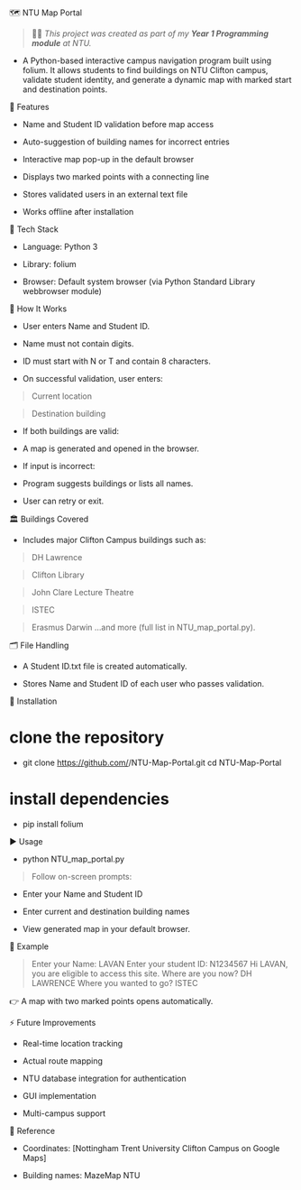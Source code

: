 🗺️ NTU Map Portal
> 🧑‍💻 *This project was created as part of my **Year 1 Programming module** at NTU.*

- A Python-based interactive campus navigation program built using folium. It allows students to find buildings on NTU Clifton campus, validate student identity, and generate a dynamic map with marked start and destination points.

📌 Features

- Name and Student ID validation before map access

- Auto-suggestion of building names for incorrect entries

- Interactive map pop-up in the default browser

- Displays two marked points with a connecting line

- Stores validated users in an external text file

- Works offline after installation

🧰 Tech Stack

- Language: Python 3

-  Library: folium

-  Browser: Default system browser (via Python Standard Library webbrowser module)

🧭 How It Works

- User enters Name and Student ID.

- Name must not contain digits.

- ID must start with N or T and contain 8 characters.

- On successful validation, user enters:

> Current location

> Destination building

- If both buildings are valid:

- A map is generated and opened in the browser.

- If input is incorrect:

- Program suggests buildings or lists all names.

- User can retry or exit.

🏛️ Buildings Covered

- Includes major Clifton Campus buildings such as:

> DH Lawrence

> Clifton Library

> John Clare Lecture Theatre

> ISTEC

> Erasmus Darwin
…and more (full list in NTU_map_portal.py).

🗂️ File Handling

- A Student ID.txt file is created automatically.

- Stores Name and Student ID of each user who passes validation.

🧪 Installation
# clone the repository
- git clone https://github.com/<your-username>/NTU-Map-Portal.git
cd NTU-Map-Portal

# install dependencies
- pip install folium

▶️ Usage
- python NTU_map_portal.py


> Follow on-screen prompts:

- Enter your Name and Student ID

- Enter current and destination building names

- View generated map in your default browser.

🧭 Example
> Enter your Name: LAVAN
> Enter your student ID: N1234567
> Hi LAVAN, you are eligible to access this site.
> Where are you now? DH LAWRENCE
> Where you wanted to go? ISTEC


👉 A map with two marked points opens automatically.

⚡ Future Improvements

- Real-time location tracking

- Actual route mapping

- NTU database integration for authentication

- GUI implementation

- Multi-campus support

📝 Reference

- Coordinates: [Nottingham Trent University Clifton Campus on Google Maps]

- Building names: MazeMap NTU
